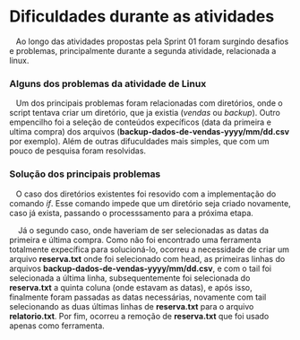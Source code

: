 # Dificuldades durante as atividades
&nbsp;&nbsp;&nbsp;Ao longo das atividades propostas pela Sprint 01 foram surgindo desafios e problemas, principalmente durante a segunda atividade, relacionada a linux.
<p>

### Alguns dos problemas da atividade de Linux
&nbsp;&nbsp;&nbsp;Um dos principais problemas foram relacionadas com diretórios, onde o script tentava criar um diretório, que ja existia (*vendas* ou *backup*). Outro empencilho foi a seleção de conteúdos expecíficos (data da primeira e ultima compra) dos arquivos (**backup-dados-de-vendas-yyyy/mm/dd.csv** por exemplo). Além de outras difuculdades mais simples, que com um pouco de pesquisa foram resolvidas. <p>

### Solução dos principais problemas
&nbsp;&nbsp;&nbsp;O caso dos diretórios existentes foi resovido com a implementação do comando _if_. Esse comando impede que um diretório seja criado novamente, caso já exista, passando o processsamento para a próxima etapa. <p>
&nbsp;&nbsp;&nbsp; Já o segundo caso, onde haveriam de ser selecionadas as datas da primeira e última compra. Como não foi encontrado uma ferramenta totalmente expecífica para solucioná-lo, ocorreu a necessidade de criar um arquivo **reserva.txt** onde foi selecionado com head, as primeiras linhas do arquivos **backup-dados-de-vendas-yyyy/mm/dd.csv**, e com o tail foi selecionada a última linha, subsequentemente foi selecionada do **reserva.txt** a quinta coluna (onde estavam as datas), e após isso, finalmente foram passadas as datas necessárias, novamente com tail selecionando as duas últimas linhas de **reserva.txt** para o arquivo **relatorio.txt**. Por fim, ocorreu a remoção de **reserva.txt** que foi usado apenas como ferramenta. <p>
